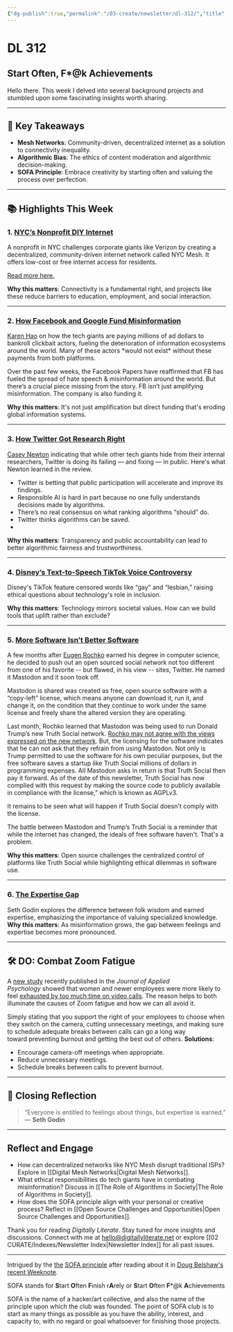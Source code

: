 ```yaml
---
{"dg-publish":true,"permalink":"/03-create/newsletter/dl-312/","title":"Start Often, F*@k Achievements","tags":["data","disinformation","education","facebook","google","misinformation","privacy","social-media"]}
---
```



# DL 312

## Start Often, F*@k Achievements

Hello there. This week I delved into several background projects and stumbled upon some fascinating insights worth sharing.  

---

## 🔖 Key Takeaways

- **Mesh Networks**: Community-driven, decentralized internet as a solution to connectivity inequality.  
- **Algorithmic Bias**: The ethics of content moderation and algorithmic decision-making.  
- **SOFA Principle**: Embrace creativity by starting often and valuing the process over perfection.  

---

## 📚 Highlights This Week

### 1. **[NYC’s Nonprofit DIY Internet](https://www.youtube.com/watch?v=Dpl-faX6vlg)**  
A nonprofit in NYC challenges corporate giants like Verizon by creating a decentralized, community-driven internet network called NYC Mesh. It offers low-cost or free internet access for residents.  

[Read more here.](https://www.freethink.com/series/just-might-work/mesh-internet)

**Why this matters**: Connectivity is a fundamental right, and projects like these reduce barriers to education, employment, and social interaction.  

---

### 2. **[How Facebook and Google Fund Misinformation](https://www.technologyreview.com/2021-11-20/1039076/facebook-google-disinformation-clickbait/)**  
[Karen Hao](https://www.karendhao.com/) on how the tech giants are paying millions of ad dollars to bankroll clickbait actors, fueling the deterioration of information ecosystems around the world. Many of these actors \*would not exist\* without these payments from both platforms.

Over the past few weeks, the Facebook Papers have reaffirmed that FB has fueled the spread of hate speech & misinformation around the world. But there’s a crucial piece missing from the story. FB isn’t just amplifying misinformation. The company is also funding it.

**Why this matters**: It's not just amplification but direct funding that's eroding global information systems.  

---

### 3. **[How Twitter Got Research Right](https://www.platformer.news/p/how-twitter-got-research-right)**  
[Casey Newton](https://twitter.com/CaseyNewton) indicating that while other tech giants hide from their internal researchers, Twitter is doing its failing — and fixing — in public. Here's what Newton learned in the review.

- Twitter is betting that public participation will accelerate and improve its findings.
- Responsible AI is hard in part because no one fully understands decisions made by algorithms.
- There’s no real consensus on what ranking algorithms “should” do.
- Twitter thinks algorithms can be saved. 
- 
**Why this matters**: Transparency and public accountability can lead to better algorithmic fairness and trustworthiness.  

---

### 4. **[Disney’s Text-to-Speech TikTok Voice Controversy](https://www.theverge.com/2021-11-15/22784046/disney-tiktok-text-to-speech-voice-censor-lgbtq-words-rocket)**  
Disney's TikTok feature censored words like “gay” and “lesbian,” raising ethical questions about technology's role in inclusion.  

**Why this matters**: Technology mirrors societal values. How can we build tools that uplift rather than exclude?  

---

### 5. **[More Software Isn’t Better Software](https://www.wired.com/story/more-software-isnt-better-software/)**  
A few months after [Eugen Rochko](https://mastodon.social/@Gargron) earned his degree in computer science, he decided to push out an open sourced social network not too different from one of his favorite -- but flawed, in his view -- sites, Twitter. He named it Mastodon and it soon took off.

Mastodon is shared was created as free, open source software with a “copy-left” license, which means anyone can download it, run it, and change it, on the condition that they continue to work under the same license and freely share the altered version they are operating.

Last month, Rochko learned that Mastodon was being used to run Donald Trump’s new Truth Social network. [Rochko may not agree with the views expressed on the new network](https://mashable.com/article/eugen-rochko-mastodon-interview). But, the licensing for the software indicates that he can not ask that they refrain from using Mastodon. Not only is Trump permitted to use the software for his own peculiar purposes, but the free software saves a startup like Truth Social millions of dollars in programming expenses. All Mastodon asks in return is that Truth Social then pay it forward. As of the date of this newsletter, Truth Social has now complied with this request by making the source code to publicly available in compliance with the license,” which is known as AGPLv3.

It remains to be seen what will happen if Truth Social doesn't comply with the license.

The battle between Mastodon and Trump’s Truth Social is a reminder that while the internet has changed, the ideals of free software haven't. That's a problem.

**Why this matters**: Open source challenges the centralized control of platforms like Truth Social while highlighting ethical dilemmas in software use.  

---

### 6. **[The Expertise Gap](https://seths.blog/2021/11/the-expertise-gap/)**  
Seth Godin explores the difference between folk wisdom and earned expertise, emphasizing the importance of valuing specialized knowledge.  
**Why this matters**: As misinformation grows, the gap between feelings and expertise becomes more pronounced.  

---

## 🛠️ DO: Combat Zoom Fatigue  

A [new study](https://psycnet.apa.org/fulltext/2021-77825-003.html) recently published in the _Journal of Applied Psychology_ showed that women and newer employees were more likely to feel [exhausted by too much time on video calls](https://www.fastcompany.com/90698044/leaders-these-workers-are-high-risk-for-zoom-fatigue-heres-what-you-can-do). The reason helps to both illuminate the causes of Zoom fatigue and how we can all avoid it.

Simply stating that you support the right of your employees to choose when they switch on the camera, cutting unnecessary meetings, and making sure to schedule adequate breaks between calls can go a long way toward preventing burnout and getting the best out of others.
**Solutions**:  
- Encourage camera-off meetings when appropriate.  
- Reduce unnecessary meetings.  
- Schedule breaks between calls to prevent burnout.  

---

## 🌟 Closing Reflection

> “Everyone is entitled to feelings about things, but expertise is earned.”  
> — **Seth Godin**

---

## Reflect and Engage  

- How can decentralized networks like NYC Mesh disrupt traditional ISPs? Explore in [[Digital Mesh Networks\|Digital Mesh Networks]].  
- What ethical responsibilities do tech giants have in combating misinformation? Discuss in [[The Role of Algorithms in Society\|The Role of Algorithms in Society]].  
- How does the SOFA principle align with your personal or creative process? Reflect in [[Open Source Challenges and Opportunities\|Open Source Challenges and Opportunities]].  

Thank you for reading _Digitally Literate_. Stay tuned for more insights and discussions. Connect with me at [hello@digitallyliterate.net](mailto:hello@digitallyliterate.net) or explore [[02 CURATE/Indexes/Newsletter Index\|Newsletter Index]] for all past issues.  

---
Intrigued by the [the](https://tilde.town/~dozens/sofa/) [SOFA principle](https://tilde.town/~dozens/sofa/) after reading about it in [Doug Belshaw's recent Weeknote](https://dougbelshaw.com/blog/2021-11-19/weeknote-46-2021/).

SOFA stands for **S**tart **O**ften **F**inish r**A**rely or **S**tart **O**ften **F**\*@k **A**chievements

SOFA is the name of a hacker/art collective, and also the name of the principle upon which the club was founded. The point of SOFA club is to start as many things as possible as you have the ability, interest, and capacity to, with no regard or goal whatsoever for finishing those projects.